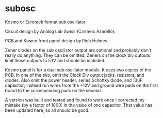 # subosc
Kosmo or Eurorack format sub oscillator 

Circuit design by Analog Lab Swiss (Carmelo Azarello).

PCB and Kosmo front panel design by Rich Holmes.

Zener diodes on the sub oscillator output are optional and probably don't really do anything. They can be omitted. Zeners on the clock div outputs limit those outputs to 5.1V and should be included.

Kosmo panel is for a dual sub oscillator module. It uses two copies of the PCB. In one of the two, omit the Clock Div output jacks, resistors, and diodes. Also omit the power header, series Schottky diode, and 10uF capacitor; instead run wires from the +12V and ground wire pads on the first board to the corresponding pads on the second.

A version was built and tested and found to work once I corrected my mistake (by a factor of 1000) in the value of one capacitor. That value has been updated here, so all should be good.
